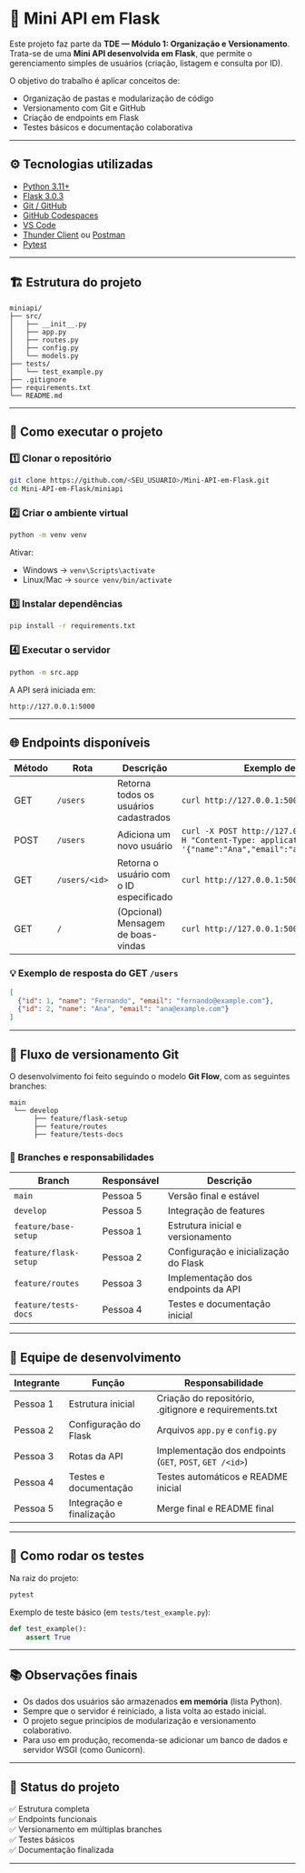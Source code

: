 # 🧩 Mini API em Flask

Este projeto faz parte da **TDE — Módulo 1: Organização e Versionamento**.  
Trata-se de uma **Mini API desenvolvida em Flask**, que permite o gerenciamento simples de usuários (criação, listagem e consulta por ID).

O objetivo do trabalho é aplicar conceitos de:
- Organização de pastas e modularização de código
- Versionamento com Git e GitHub
- Criação de endpoints em Flask
- Testes básicos e documentação colaborativa

---

## ⚙️ Tecnologias utilizadas

- [Python 3.11+](https://www.python.org/)
- [Flask 3.0.3](https://flask.palletsprojects.com/)
- [Git / GitHub](https://github.com/)
- [GitHub Codespaces](https://github.com/features/codespaces)
- [VS Code](https://code.visualstudio.com/)
- [Thunder Client](https://www.thunderclient.io/) ou [Postman](https://www.postman.com/)
- [Pytest](https://docs.pytest.org/en/stable/)

---

## 🏗️ Estrutura do projeto

```
miniapi/
├── src/
│   ├── __init__.py
│   ├── app.py
│   ├── routes.py
│   ├── config.py
│   └── models.py
├── tests/
│   └── test_example.py
├── .gitignore
├── requirements.txt
└── README.md
```

---

## 🚀 Como executar o projeto

### 1️⃣ Clonar o repositório
```bash
git clone https://github.com/<SEU_USUARIO>/Mini-API-em-Flask.git
cd Mini-API-em-Flask/miniapi
```

### 2️⃣ Criar o ambiente virtual
```bash
python -m venv venv
```

Ativar:
- Windows → `venv\Scripts\activate`
- Linux/Mac → `source venv/bin/activate`

### 3️⃣ Instalar dependências
```bash
pip install -r requirements.txt
```

### 4️⃣ Executar o servidor
```bash
python -m src.app
```

A API será iniciada em:
```
http://127.0.0.1:5000
```

---

## 🌐 Endpoints disponíveis

| Método | Rota | Descrição | Exemplo de uso |
|---------|------|------------|----------------|
| GET | `/users` | Retorna todos os usuários cadastrados | `curl http://127.0.0.1:5000/users` |
| POST | `/users` | Adiciona um novo usuário | `curl -X POST http://127.0.0.1:5000/users -H "Content-Type: application/json" -d '{"name":"Ana","email":"ana@example.com"}'` |
| GET | `/users/<id>` | Retorna o usuário com o ID especificado | `curl http://127.0.0.1:5000/users/1` |
| GET | `/` | (Opcional) Mensagem de boas-vindas | `curl http://127.0.0.1:5000/` |

### 💡 Exemplo de resposta do GET `/users`
```json
[
  {"id": 1, "name": "Fernando", "email": "fernando@example.com"},
  {"id": 2, "name": "Ana", "email": "ana@example.com"}
]
```

---

## 🔁 Fluxo de versionamento Git

O desenvolvimento foi feito seguindo o modelo **Git Flow**, com as seguintes branches:

```
main
 └── develop
      ├── feature/flask-setup
      ├── feature/routes
      ├── feature/tests-docs
```

### 📜 Branches e responsabilidades

| Branch | Responsável | Descrição |
|---------|--------------|-----------|
| `main` | Pessoa 5 | Versão final e estável |
| `develop` | Pessoa 5 | Integração de features |
| `feature/base-setup` | Pessoa 1 | Estrutura inicial e versionamento |
| `feature/flask-setup` | Pessoa 2 | Configuração e inicialização do Flask |
| `feature/routes` | Pessoa 3 | Implementação dos endpoints da API |
| `feature/tests-docs` | Pessoa 4 | Testes e documentação inicial |

---

## 👥 Equipe de desenvolvimento

| Integrante | Função | Responsabilidade |
|-------------|--------|------------------|
| Pessoa 1 | Estrutura inicial | Criação do repositório, .gitignore e requirements.txt |
| Pessoa 2 | Configuração do Flask | Arquivos `app.py` e `config.py` |
| Pessoa 3 | Rotas da API | Implementação dos endpoints (`GET`, `POST`, `GET /<id>`) |
| Pessoa 4 | Testes e documentação | Testes automáticos e README inicial |
| Pessoa 5 | Integração e finalização | Merge final e README final |

---

## 🧪 Como rodar os testes

Na raiz do projeto:
```bash
pytest
```

Exemplo de teste básico (em `tests/test_example.py`):

```python
def test_example():
    assert True
```

---

## 📚 Observações finais

- Os dados dos usuários são armazenados **em memória** (lista Python).  
- Sempre que o servidor é reiniciado, a lista volta ao estado inicial.  
- O projeto segue princípios de modularização e versionamento colaborativo.  
- Para uso em produção, recomenda-se adicionar um banco de dados e servidor WSGI (como Gunicorn).  

---

## 🏁 Status do projeto

✅ Estrutura completa  
✅ Endpoints funcionais  
✅ Versionamento em múltiplas branches  
✅ Testes básicos  
✅ Documentação finalizada  

---
